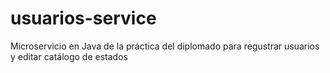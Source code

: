 # usuarios-service
Microservicio en Java de la práctica del diplomado para regustrar usuarios y editar catálogo de estados
